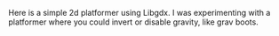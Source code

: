 Here is a simple 2d platformer using Libgdx. I was experimenting with a platformer where you could invert or disable gravity, like grav boots.
